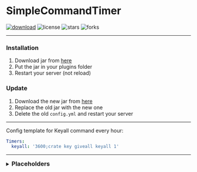 # SimpleCommandTimer

[![download](https://img.shields.io/github/downloads/Insolventer/SimpleCommandTimer/total?style=for-the-badge)](https://github.com/Insolventer/SimpleCommandTimer/releases/latest)
![license](https://img.shields.io/github/license/Insolventer/SimpleCommandTimer?style=for-the-badge)
![stars](https://img.shields.io/github/stars/Insolventer/SimpleCommandTimer?style=for-the-badge)
![forks](https://img.shields.io/github/forks/Insolventer/SimpleCommandTimer?style=for-the-badge)

<hr>

### Installation
1. Download jar from [here](https://github.com/Insolventer/SimpleCommandTimer/releases)
2. Put the jar in your plugins folder
3. Restart your server (not reload)

### Update
1. Download the new jar from [here](https://github.com/Insolventer/SimpleCommandTimer/releases/latest)
2. Replace the old jar with the new one
3. Delete the old `config.yml` and restart your server

<hr>

Config template for Keyall command every hour:
```yaml
Timers:
  keyall: '3600;crate key giveall keyall 1'
```

<hr>

<details>
    <summary><h3 style="display: inline;">Placeholders</h3></summary>

| Placeholder          | Description                                | Example |
|:---------------------|:-------------------------------------------|:--------|
| `%timer_identifier%` | 'identifier' must be defined in the config |         |
| `%timer_keyall%`     | Example for the keyall template            | 48m 25s |

</details>
